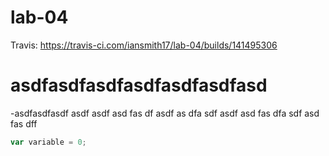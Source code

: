 # lab-04

Travis: https://travis-ci.com/iansmith17/lab-04/builds/141495306
# asdfasdfasdfasdfasdfasdfasd
-asdfasdfasdf
asdf
asdf
asd
fas
df
asdf
as
dfa
sdf
asdf
asd
fas
dfa
sdf
asd
fas
dff
```js
var variable = 0;
```
